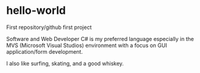 # hello-world
First repository/github first project

Software and Web Developer
C# is my preferred language especially in the MVS (Microsoft Visual Studios) environment with a focus on
GUI application/form development.

I also like surfing, skating, and a good whiskey. 
